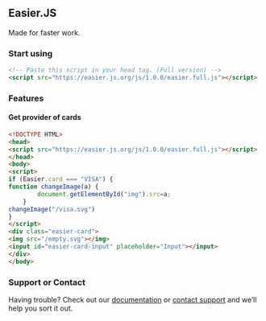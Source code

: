 ## Easier.JS
Made for faster work.
### Start using
```html
<!-- Paste this script in your head tag. (Full version) -->
<script src="https://easier.js.org/js/1.0.0/easier.full.js"></script>
```
### Features
#### Get provider of cards
```html
<!DOCTYPE HTML>
<head>
<script src="https://easier.js.org/js/1.0.0/easier.full.js"></script>
</head>
<body>
<script>
if (Easier.card === "VISA") {
function changeImage(a) {
        document.getElementById("img").src=a;
    }
changeImage("/visa.svg")
} 
</script>
<div class="easier-card">
<img src="/empty.svg"></img>
<input id="easier-card-input" placeholder="Input"></input>
</div>
</body>
```
### Support or Contact

Having trouble? Check out our [documentation](https://docs.github.com/categories/github-pages-basics/) or [contact support](https://support.github.com/contact) and we’ll help you sort it out.
